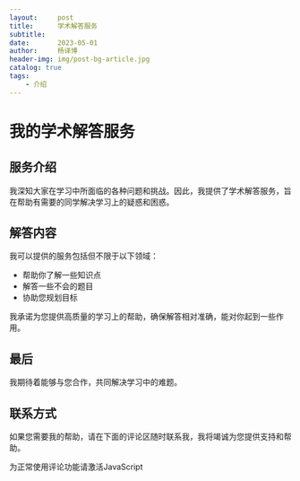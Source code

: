 ```yaml
---
layout:     post
title:      学术解答服务
subtitle:   
date:       2023-05-01
author:     杨译博
header-img: img/post-bg-article.jpg
catalog: true
tags:
    - 介绍
---
```


# 我的学术解答服务

## 服务介绍
我深知大家在学习中所面临的各种问题和挑战。因此，我提供了学术解答服务，旨在帮助有需要的同学解决学习上的疑惑和困惑。

## 解答内容
我可以提供的服务包括但不限于以下领域：
- 帮助你了解一些知识点
- 解答一些不会的题目
- 协助您规划目标

我承诺为您提供高质量的学习上的帮助，确保解答相对准确，能对你起到一些作用。

## 最后
我期待着能够与您合作，共同解决学习中的难题。

## 联系方式
如果您需要我的帮助，请在下面的评论区随时联系我，我将竭诚为您提供支持和帮助。

<div id="lv-container" data-id="city" data-uid="MTAyMC81ODQzNi8zNDg5OQ==">
	<script type="text/javascript">
   (function(d, s) {
       var j, e = d.getElementsByTagName(s)[0];

       if (typeof LivereTower === 'function') { return; }

       j = d.createElement(s);
       j.src = 'https://cdn-city.livere.com/js/embed.dist.js';
       j.async = true;

       e.parentNode.insertBefore(j, e);
   })(document, 'script');
	</script>
<noscript> 为正常使用评论功能请激活JavaScript</noscript>
</div>

